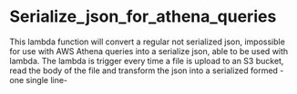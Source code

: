 # Serialize_json_for_athena_queries
This lambda function will convert a regular not serialized json, impossible for use with AWS Athena queries into a serialize json, able to be used with lambda.
The lambda is trigger every time a file is upload to an S3 bucket, read the body of the file and transform the json into a serialized formed -one single line-
